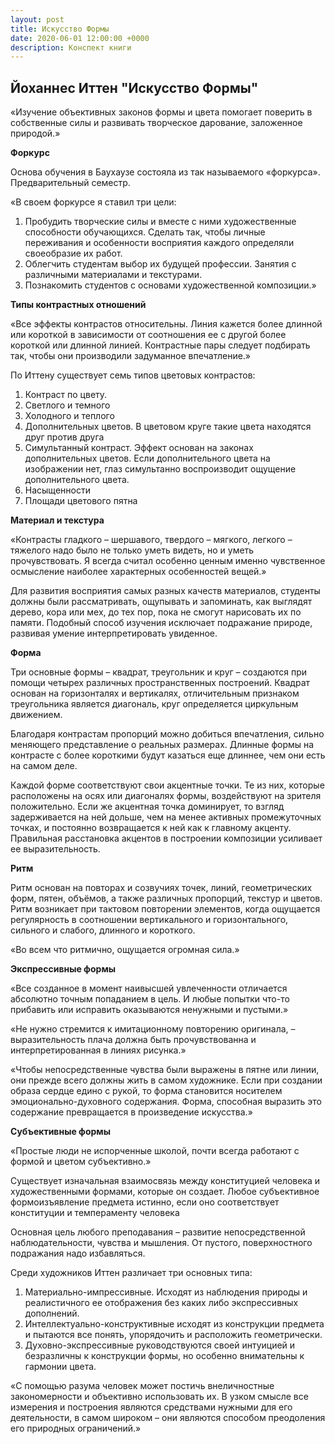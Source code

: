 ```yaml
---
layout: post
title: Искусство Формы
date: 2020-06-01 12:00:00 +0000
description: Конспект книги
---
```


## Йоханнес Иттен "Искусство Формы" ##

«Изучение объективных законов формы и цвета помогает поверить в собственные силы и развивать творческое дарование, заложенное природой.»

**Форкурс**

Основа обучения в Баухаузе состояла из так называемого «форкурса».  Предварительный семестр. 

«В своем форкурсе я ставил три цели:
1. Пробудить творческие силы и вместе с ними художественные способности обучающихся. Сделать так, чтобы личные переживания и особенности восприятия каждого определяли своеобразие их работ.
2. Облегчить студентам выбор их будущей профессии. Занятия с различными материалами и текстурами. 
3. Познакомить студентов с основами художественной композиции.»

**Типы контрастных отношений**

«Все эффекты контрастов относительны. Линия кажется более длинной или короткой в зависимости от соотношения ее с другой более короткой или длинной линией. Контрастные пары следует подбирать так, чтобы они производили задуманное впечатление.»

По Иттену существует семь типов цветовых контрастов:
1. Контраст по цвету. 
2. Светлого и темного
3. Холодного и теплого
4. Дополнительных цветов. В цветовом круге такие цвета находятся друг против друга
5. Симультанный контраст. Эффект основан на законах дополнительных цветов. Если дополнительного цвета на изображении нет, глаз симультанно воспроизводит ощущение дополнительного цвета.
6. Насыщенности 
7. Площади цветового пятна

**Материал и текстура**

«Контрасты гладкого – шершавого, твердого – мягкого, легкого – тяжелого надо было не только уметь видеть, но и уметь прочувствовать. Я всегда считал особенно ценным именно чувственное осмысление наиболее характерных особенностей вещей.»

Для развития восприятия самых разных качеств материалов, студенты должны были рассматривать, ощупывать и запоминать, как выглядят дерево, кора или мех, до тех пор, пока не смогут нарисовать их по памяти. Подобный способ изучения исключает подражание природе, развивая умение интерпретировать увиденное.

**Форма**

Три основные формы – квадрат, треугольник и круг – создаются при помощи четырех различных пространственных построений. Квадрат основан на горизонталях и вертикалях, отличительным признаком треугольника является диагональ, круг определяется циркульным движением.

Благодаря контрастам пропорций можно добиться впечатления, сильно меняющего представление о реальных размерах. Длинные формы на контрасте с более короткими будут казаться еще длиннее, чем они есть на самом деле.

Каждой форме соответствуют свои акцентные точки. Те из них, которые расположены на осях или диагоналях формы, воздействуют на зрителя положительно. Если же акцентная точка доминирует, то взгляд задерживается на ней дольше, чем на менее активных промежуточных точках, и постоянно возвращается к ней как к главному акценту. Правильная расстановка акцентов в построении композиции усиливает ее выразительность.

**Ритм**

Ритм основан на повторах и созвучиях точек, линий, геометрических форм, пятен, объёмов, а также различных пропорций, текстур и цветов. Ритм возникает при тактовом повторении элементов, когда ощущается регулярность в соотношении вертикального и горизонтального, сильного и слабого, длинного и короткого.

«Во всем что ритмично, ощущается огромная сила.»

**Экспрессивные формы**

«Все созданное в момент наивысшей увлеченности отличается абсолютно точным попаданием в цель. И любые попытки что-то прибавить или исправить оказываются ненужными и пустыми.»

«Не нужно стремится к имитационному повторению оригинала, – выразительность плача должна быть прочувствованна и интерпретированная в линиях рисунка.»

«Чтобы непосредственные чувства были выражены в пятне или линии, они прежде всего должны жить в самом художнике. Если при создании образа сердце едино с рукой, то форма становится носителем эмоционально-духовного содержания. Форма, способная выразить это содержание превращается в произведение искусства.»

**Субъективные формы**

«Простые люди не испорченные школой, почти всегда работают с формой и цветом субъективно.»

Существует изначальная взаимосвязь между конституцией человека и художественными формами, которые он создает. Любое субъективное формоизъявление предмета истинно, если оно соответствует конституции и темпераменту человека

Основная цель любого преподавания – развитие непосредственной наблюдательности, чувства и мышления. От пустого, поверхностного подражания надо избавляться.

Среди художников Иттен различает три основных типа:
1. Материально-импрессивные. Исходят из наблюдения природы и реалистичного ее отображения без каких либо экспрессивных дополнений.
2. Интеллектуально-конструктивные исходят из конструкции предмета и пытаются все понять, упорядочить и расположить геометрически.
3. Духовно-экспрессивные руководствуются своей интуицией и безразличны к конструкции формы, но особенно внимательны к гармонии цвета.

«С помощью разума человек может постичь внеличностные закономерности и объективно использовать их. В узком смысле все измерения и построения являются средствами нужными для его деятельности, в самом широком – они являются способом преодоления его природных ограничений.»
